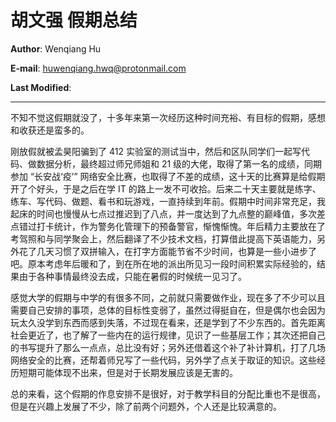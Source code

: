 # 胡文强 假期总结

**Author**: Wenqiang Hu

**E-mail**: huwenqiang.hwq@protonmail.com

**Last Modified**: 

---

不知不觉这假期就没了，十多年来第一次经历这种时间充裕、有目标的假期，感想和收获还是蛮多的。

刚放假就被孟昊阳骗到了 412 实验室的测试当中，然后和区队同学们一起写代码、做数据分析，最终超过师兄师姐和 21 级的大佬，取得了第一名的成绩，同期参加 “长安战‘疫’” 网络安全比赛，也取得了不差的成绩，这十天的比赛算是给假期开了个好头，于是之后在学 IT 的路上一发不可收拾。后来二十天主要就是练字、练车、写代码、做题、看书和玩游戏，一直持续到年前。假期中时间非常充足，我起床的时间也慢慢从七点过推迟到了八点，并一度达到了九点整的巅峰值，多次差点错过打卡统计，作为警务化管理下的预备警官，惭愧惭愧。年后精力主要放在了考驾照和与同学聚会上，然后翻译了不少技术文档，打算借此提高下英语能力，另外花了几天习惯了双拼输入，在打字方面能节省不少时间，也算是一些小进步了吧。原本考虑年后暖和了，到在所在地的派出所见习一段时间积累实际经验的，结果由于各种事情最终没去成，只能在暑假的时候统一见习了。

感觉大学的假期与中学的有很多不同，之前就只需要做作业，现在多了不少可以且需要自己安排的事项，总体的目标性变弱了，虽然过得挺自在，但是偶尔也会因为玩太久没学到东西而感到失落，不过现在看来，还是学到了不少东西的。首先距离社会更近了，也了解了一些内在的运行规律，见识了一些基层工作；其次还把自己的书写提升了那么一点点，总比没有好；另外还借着这个补了补计算机，打了几场网络安全的比赛，还帮着师兄写了一些代码，另外学了点关于取证的知识。这些经历短期可能体现不出来，但是对于长期发展应该是无害的。

总的来看，这个假期的作息安排不是很好，对于教学科目的分配比重也不是很高，但是在兴趣上发展了不少，除了前两个问题外，个人还是比较满意的。